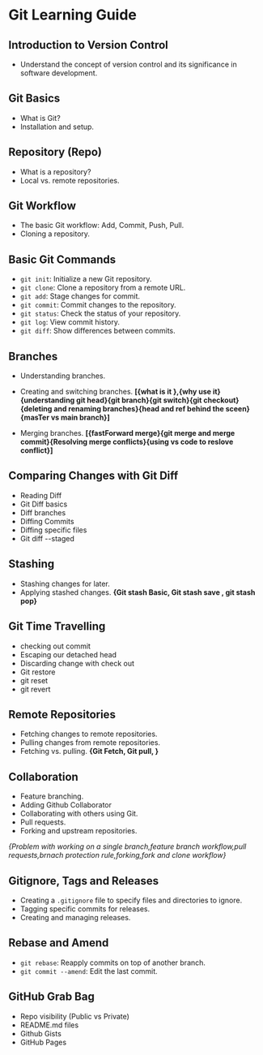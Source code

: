 # Git Learning Guide

## Introduction to Version Control

- Understand the concept of version control and its significance in software development.

## Git Basics

- What is Git?
- Installation and setup.

## Repository (Repo)

- What is a repository?
- Local vs. remote repositories.

## Git Workflow

- The basic Git workflow: Add, Commit, Push, Pull.
- Cloning a repository.

## Basic Git Commands

- `git init`: Initialize a new Git repository.
- `git clone`: Clone a repository from a remote URL.
- `git add`: Stage changes for commit.
- `git commit`: Commit changes to the repository.
- `git status`: Check the status of your repository.
- `git log`: View commit history.
- `git diff`: Show differences between commits.

## Branches

- Understanding branches. 
- Creating and switching branches.
**[{what is it },{why use it}{understanding git head}{git branch}{git switch}{git checkout}{deleting and renaming branches}{head and ref behind the sceen}{masTer vs main branch}]**

- Merging branches.
**[{fastForward merge}{git merge and merge commit}{Resolving merge conflicts}{using vs code to reslove conflict}]**

## Comparing Changes with Git Diff

- Reading Diff
- Git Diff basics
- Diff branches
- Diffing Commits
- Diffing specific files
- Git diff --staged

## Stashing

- Stashing changes for later.
- Applying stashed changes.
**{Git stash Basic, Git stash save , git stash pop}**

## Git Time Travelling
- checking out commit 
- Escaping our detached head
- Discarding change with check out
- Git restore
- git reset
- git revert

## Remote Repositories

- Fetching changes to remote repositories.
- Pulling changes from remote repositories.
- Fetching vs. pulling.
**{Git Fetch, Git pull, }**

## Collaboration


- Feature branching.
- Adding Github Collaborator
- Collaborating with others using Git.
- Pull requests.
- Forking and upstream repositories.

*{Problem with working on a single branch,feature branch workflow,pull requests,brnach protection rule,forking,fork and clone workflow}*


## Gitignore, Tags and Releases

- Creating a `.gitignore` file to specify files and directories to ignore.
- Tagging specific commits for releases.
- Creating and managing releases.


## Rebase and Amend

- `git rebase`: Reapply commits on top of another branch.
- `git commit --amend`: Edit the last commit.

## GitHub Grab Bag

- Repo visibility (Public  vs Private)
- README.md files
- Github Gists
- GitHub Pages